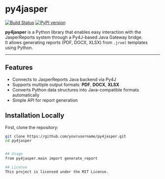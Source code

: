 # py4jasper

[![Build Status](https://img.shields.io/travis/sanskarg25/py4jasper)](https://github.com/sanskarg25/py4jasper)
[![PyPI version](https://badge.fury.io/py/py4jasper.svg)](https://pypi.org/project/py4jasper/)

**py4jasper** is a Python library that enables easy interaction with the JasperReports system through a Py4J-based Java Gateway bridge.  
It allows generating reports (PDF, DOCX, XLSX) from `.jrxml` templates using Python.

---

## Features
- Connects to JasperReports Java backend via Py4J
- Supports multiple output formats: **PDF**, **DOCX**, **XLSX**
- Converts Python data structures into Java-compatible formats automatically
- Simple API for report generation


## Installation Locally

First, clone the repository:

```bash
git clone https://github.com/yourusername/py4jasper.git
cd py4jasper


## Usage
from py4jasper.main import generate_report

## License
This project is licensed under the MIT License.